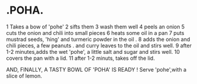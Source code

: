 # .POHA.
   
1   Takes a bow of 'pohe'
2   sifts them
3   wash them well
4   peels an onion
5   cuts the onion and chili into small pieces
6   heats some oil in a pan
7   puts mustrad seeds, 'hing' and turmeric powder in the oil .
8   adds the onion and chili pieces, a few peanuts .
    and curry leaves to the oil and stirs well.
9   after 1-2 minutes,adds the wet 'pohe',
    a little salt and sugar and stirs well.
10  covers the pan with a lid.
11  after 1-2 minuts, takes off the lid.

  AND,
       FINALLY,
          A TASTY BOWL OF  'POHA' IS READY !
          Serve 'pohe',with a slice of lemon.
